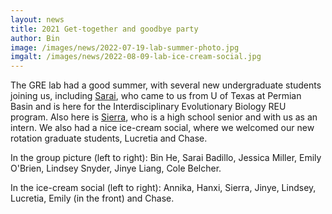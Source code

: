 ```yaml
---
layout: news
title: 2021 Get-together and goodbye party
author: Bin
image: /images/news/2022-07-19-lab-summer-photo.jpg
imgalt: /images/news/2022-08-09-lab-ice-cream-social.jpg
---
```


The GRE lab had a good summer, with several new undergraduate students joining us, including [Sarai](https://www.binhe-lab.org/members/sarai-badillo/), who came to us from U of Texas at Permian Basin and is here for the Interdisciplinary Evolutionary Biology REU program. Also here is [Sierra](https://www.binhe-lab.org/members/sierra-frisvold/), who is a high school senior and with us as an intern. We also had a nice ice-cream social, where we welcomed our new rotation graduate students, Lucretia and Chase.

In the group picture (left to right): Bin He, Sarai Badillo, Jessica Miller, Emily O'Brien, Lindsey Snyder, Jinye Liang, Cole Belcher.

In the ice-cream social (left to right): Annika, Hanxi, Sierra, Jinye, Lindsey, Lucretia, Emily (in the front) and Chase.
